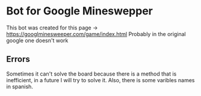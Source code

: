 # Bot for Google Mineswepper
This bot was created for this page -> https://googlminesweeper.com/game/index.html
Probably in the original google one doesn't work

## Errors
Sometimes it can't solve the board because there is a method that is inefficient, in a future I will try to solve it.
Also, there is some varibles names in spanish.

